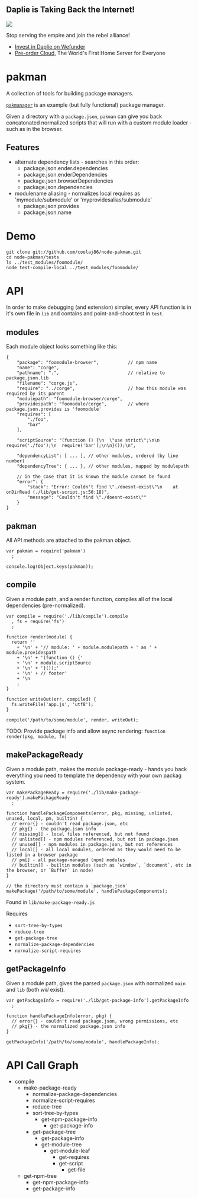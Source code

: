 Daplie is Taking Back the Internet!
--------------

[![](https://daplie.github.com/igg/images/ad-developer-rpi-white-890x275.jpg?v2)](https://daplie.com/preorder/)

Stop serving the empire and join the rebel alliance!

* [Invest in Daplie on Wefunder](https://daplie.com/invest/)
* [Pre-order Cloud](https://daplie.com/preorder/), The World's First Home Server for Everyone

pakman
===

A collection of tools for building package managers.

[`pakmanager`](http://github.com/coolaj86/node-pakmanager) is an example (but fully functional) package manager.

Given a directory with a `package.json`, `pakman` can give you back concatonated normalized scripts that will run with a custom module loader - such as in the browser.

Features
---

  * alternate dependency lists - searches in this order:
      * package.json.ender.dependencies
      * package.json.enderDependencies
      * package.json.browserDependencies
      * package.json.dependencies
  * modulename aliasing - normalizes local requires as 'mymodule/submodule' or 'myprovidesalias/submodule'
      * package.json.provides
      * package.json.name

Demo
===

    git clone git://github.com/coolaj86/node-pakman.git
    cd node-pakman/tests
    ls ../test_modules/foomodule/
    node test-compile-local ../test_modules/foomodule/

API
===

In order to make debugging (and extension) simpler,
every API function is in it's own file in `lib` and contains and point-and-shoot test in `test`.

modules
---

Each module object looks something like this:

    {
        "package": "foomodule-browser",           // npm name
        "name": "corge",
        "pathname": ".",                          // relative to package.json.lib
        "filename": "corge.js",
        "require": "../corge",                    // how this module was required by its parent
        "modulepath": "foomodule-browser/corge",
        "providespath": "foomodule/corge",        // where package.json.provides is 'foomodule'
        "requires": [
            "./foo",
            "bar"
        ],

        "scriptSource": "(function () {\n  \"use strict\";\n\n  require('./foo');\n  require('bar');\n\n}());\n",

        "dependencyList": [ ... ], // other modules, ordered (by line number)
        "dependencyTree": { ... }, // other modules, mapped by modulepath

        // in the case that it is known the module cannot be found
        "error": {
            "stack": "Error: Couldn't find \"./doesnt-exist\"\n    at onDirRead (./lib/get-script.js:50:18)",
            "message": "Couldn't find \"./doesnt-exist\""
        }
    }

pakman
---

All API methods are attached to the pakman object.

    var pakman = require('pakman')
      ;

    console.log(Object.keys(pakman));

compile
---

Given a module path, and a render function, compiles all of the local dependencies (pre-normalized).

    var compile = require('./lib/compile').compile
      , fs = require('fs')
      ;

    function render(module) {
      return ''
        + '\n' + '// module: ' + module.modulepath + ' as ' + module.providespath
        + '\n' + '(function () {'
        + '\n' + module.scriptSource 
        + '\n' + '}());'
        + '\n' + // footer'
        + '\n
        ;
    }

    function writeOut(err, compiled) {
      fs.writeFile('app.js', 'utf8');
    }

    compile('/path/to/some/module', render, writeOut);

TODO: Provide package info and allow async rendering: `function render(pkg, module, fn)`

makePackageReady
---

Given a module path, makes the module package-ready - hands you back everything you need to template the dependency with your own packag system.


    var makePackageReady = require('./lib/make-package-ready').makePackageReady
      ;

    function handlePackageComponents(error, pkg, missing, unlisted, unused, local, pm, builtin) {
      // error{} - couldn't read package.json, etc
      // pkg{} - the package.json info
      // missing[] - local files referenced, but not found
      // unlisted[] - npm modules referenced, but not in package.json
      // unused[] - npm modules in package.json, but not references
      // local[] - all local modules, ordered as they would need to be listed in a browser package
      // pm[] - all package-managed (npm) modules
      // builtin[] - builtin modules (such as `window`, `document`, etc in the browser, or `Buffer` in node)
    }

    // the directory must contain a `package.json`
    makePackage('/path/to/some/module', handlePackageComponents);

Found in `lib/make-package-ready.js`

Requires

  * `sort-tree-by-types`
  * `reduce-tree`
  * `get-package-tree`
  * `normalize-package-dependencies`
  * `normalize-script-requires`

getPackageInfo
---

Given a module path, gives the parsed `package.json` with normalized `main` and `lib` (both *will* exist).

    var getPackageInfo = require('./lib/get-package-info').getPackageInfo
      ;

    function handlePackageInfo(error, pkg) {
      // error{} - couldn't read package.json, wrong permissions, etc
      // pkg{} - the normalized package.json info
    }

    getPackageInfo('/path/to/some/module', handlePackageInfo);

API Call Graph
===

  * compile
    * make-package-ready
      * normalize-package-dependencies
      * normalize-script-requires
      * reduce-tree
      * sort-tree-by-types
        * get-npm-package-info
          * get-package-info
      * get-package-tree
        * get-package-info
        * get-module-tree
          * get-module-leaf
            * get-requires
            * get-script
              * get-file
    * get-npm-tree
      * get-npm-package-info
      * get-package-info
